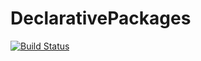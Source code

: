 # DeclarativePackages

[![Build Status](https://travis-ci.org/rened/DeclarativePackages.jl.svg?branch=master)](https://travis-ci.org/rened/DeclarativePackages.jl)
